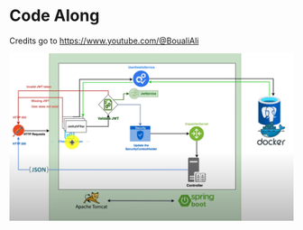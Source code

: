 # Code Along
Credits go to https://www.youtube.com/@BoualiAli

![JWTArchitecture](static/JWTArchitecture.png)

